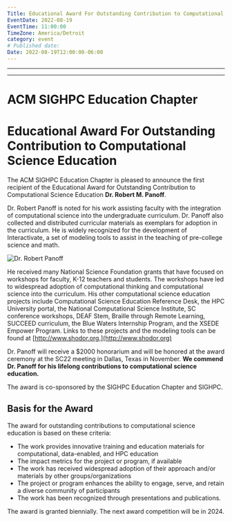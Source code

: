 ```yaml
---
Title: Educational Award For Outstanding Contribution to Computational Science Education
EventDate: 2022-08-19
EventTime: 11:00:00
TimeZone: America/Detroit
category: event
# Published date:
Date: 2022-08-19T12:00:00-06:00
---
```

---
---

ACM SIGHPC Education Chapter
============================

Educational Award For Outstanding Contribution to Computational Science Education
=================================================================================

The ACM SIGHPC Education Chapter is pleased to announce the first recipient of the Educational Award for Outstanding Contribution to Computational Science Education **Dr. Robert M. Panoff**.

Dr. Robert Panoff is noted for his work assisting faculty with the integration of computational science into the undergraduate curriculum. Dr. Panoff also collected and distributed curricular materials as exemplars for adoption in the curriculum. He is widely recognized for the development of Interactivate, a set of modeling tools to assist in the teaching of pre-college science and math.

  
![Dr. Robert Panoff](../files/panoff.jpg)

  
He received many National Science Foundation grants that have focused on workshops for faculty, K-12 teachers and students. The workshops have led to widespread adoption of computational thinking and computational science into the curriculum. His other computational science education projects include Computational Science Education Reference Desk, the HPC University portal, the National Computational Science Institute, SC conference workshops, DEAF Stem, Braille through Remote Learning, SUCCEED curriculum, the Blue Waters Internship Program, and the XSEDE Empower Program. Links to these projects and the modeling tools can be found at [http://www.shodor.org.](http://www.shodor.org)

Dr. Panoff will receive a $2000 honorarium and will be honored at the award ceremony at the SC22 meeting in Dallas, Texas in November. **We commend Dr. Panoff for his lifelong contributions to computational science education.**

The award is co-sponsored by the SIGHPC Education Chapter and SIGHPC.

Basis for the Award
-------------------

The award for outstanding contributions to computational science education is based on these criteria:

*   The work provides innovative training and education materials for computational, data-enabled, and HPC education
*   The impact metrics for the project or program, if available
*   The work has received widespread adoption of their approach and/or materials by other groups/organizations
*   The project or program enhances the ability to engage, serve, and retain a diverse community of participants
*   The work has been recognized through presentations and publications.

The award is granted biennially. The next award competition will be in 2024.